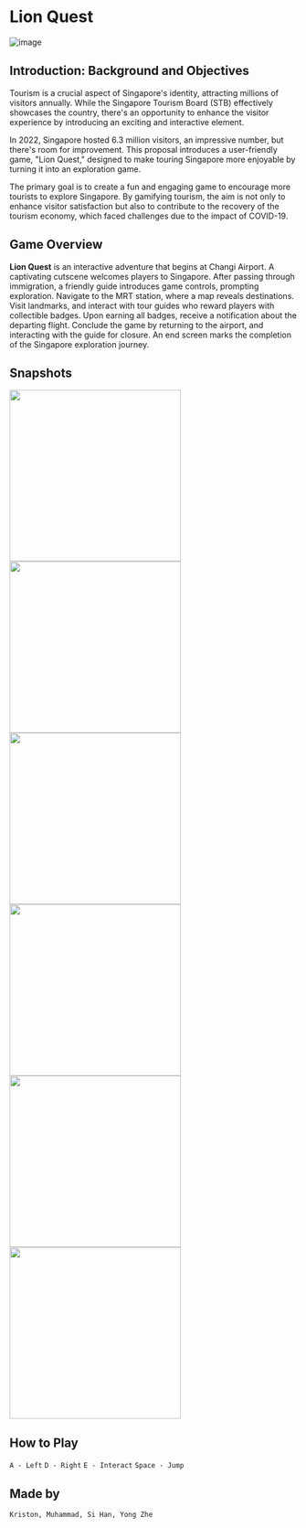# Lion Quest
![image](https://github.com/Kr1s7on/Lion-Quest-IT204F-Group-Project/assets/148928086/ce6012af-5767-4eb1-9ab5-f69c4ed53141)

## Introduction: Background and Objectives

Tourism is a crucial aspect of Singapore's identity, attracting millions of visitors annually. While the Singapore Tourism Board (STB) effectively showcases the country, there's an opportunity to enhance the visitor experience by introducing an exciting and interactive element.

In 2022, Singapore hosted 6.3 million visitors, an impressive number, but there's room for improvement. This proposal introduces a user-friendly game, "Lion Quest," designed to make touring Singapore more enjoyable by turning it into an exploration game.

The primary goal is to create a fun and engaging game to encourage more tourists to explore Singapore. By gamifying tourism, the aim is not only to enhance visitor satisfaction but also to contribute to the recovery of the tourism economy, which faced challenges due to the impact of COVID-19.


## Game Overview

**Lion Quest** is an interactive adventure that begins at Changi Airport. A captivating cutscene welcomes players to Singapore. After passing through immigration, a friendly guide introduces game controls, prompting exploration. Navigate to the MRT station, where a map reveals destinations. Visit landmarks, and interact with tour guides who reward players with collectible badges. Upon earning all badges, receive a notification about the departing flight. Conclude the game by returning to the airport, and interacting with the guide for closure. An end screen marks the completion of the Singapore exploration journey.

## Snapshots
<img src="https://github.com/Kr1s7on/Lion-Quest-IT204F-Group-Project/assets/148928086/576b9c50-0245-441f-9314-5e60562bbab4" width="300">
<img src="https://github.com/Kr1s7on/Lion-Quest-IT204F-Group-Project/assets/148928086/6231a824-c06c-4136-8b11-c6d5c6460e0f" width="300">
<img src="https://github.com/Kr1s7on/Lion-Quest-IT204F-Group-Project/assets/148928086/7cdb0804-2efa-4d23-8b6f-bf5ac7b1084e" width="300">
<img src="https://github.com/Kr1s7on/Lion-Quest-IT204F-Group-Project/assets/148928086/823a562a-57d3-4c26-8cc3-1d6f398226ce" width="300">
<img src="https://github.com/Kr1s7on/Lion-Quest-IT204F-Group-Project/assets/148928086/5673f0a9-cc52-44ae-8800-6284957811ce" width="300">
<img src="https://github.com/Kr1s7on/Lion-Quest-IT204F-Group-Project/assets/148928086/1e41acee-c028-43c6-881d-205e82dbc7ff" width="300">

## How to Play

`A - Left` `D - Right` `E - Interact` `Space - Jump`

## Made by
`Kriston, Muhammad, Si Han, Yong Zhe`
